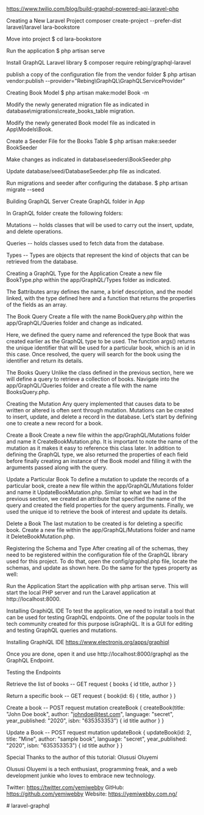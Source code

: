 https://www.twilio.com/blog/build-graphql-powered-api-laravel-php

Creating a New Laravel Project
composer create-project --prefer-dist laravel/laravel lara-bookstore

Move into project
$ cd lara-bookstore

Run the application
$ php artisan serve

Install GraphQL Laravel library
$ composer require rebing/graphql-laravel

publish a copy of the configuration file from the vendor folder
$ php artisan vendor:publish --provider="Rebing\GraphQL\GraphQLServiceProvider"

Creating Book Model
$ php artisan make:model Book -m

Modify the newly generated migration file as indicated in database\migrations\create_books_table migration.

Modify the newly generated Book model file as indicated in App\Models\Book.

Create a Seeder File for the Books Table
$ php artisan make:seeder BookSeeder

Make changes as indicated in database\seeders\BookSeeder.php

Update database/seed/DatabaseSeeder.php file as indicated.

Run migrations and seeder after configuring the database.
$ php artisan migrate --seed

Building GraphQL Server
Create GraphQL folder in App

In GraphQL folder create the following folders:

Mutations --  holds classes that will be used to carry out the insert, update, and delete operations.

Queries -- holds classes used to fetch data from the database.

Types -- Types are objects that represent the kind of objects that can be retrieved from the database.

Creating a GraphQL Type for the Application
Create a new file BookType.php within the app/GraphQL/Types folder as indicated.

The $attributes array defines the name, a brief description, and the model linked, with the type defined here and a function that returns the properties of the fields as an array.

The Book Query
Create a file with the name BookQuery.php within the app/GraphQL/Queries folder and change as indicated.

Here, we defined the query name and referenced the type Book that was created earlier as the GraphQL type to be used. The function args() returns the unique identifier that will be used for a particular book, which is an id in this case. Once resolved, the query will search for the book using the identifier and return its details.

The Books Query
Unlike the class defined in the previous section, here we will define a query to retrieve a collection of books. Navigate into the app/GraphQL/Queries folder and create a file with the name BooksQuery.php.

Creating the Mutation
Any query implemented that causes data to be written or altered is often sent through mutation. Mutations can be created to insert, update, and delete a record in the database. Let’s start by defining one to create a new record for a book.

Create a Book
Create a new file within the app/GraphQL/Mutations folder and name it CreateBookMutation.php. 
It is important to note the name of the mutation as it makes it easy to reference this class later. In addition to defining the GraphQL type, we also returned the properties of each field before finally creating an instance of the Book model and filling it with the arguments passed along with the query.

Update a Particular Book
To define a mutation to update the records of a particular book, create a new file within the app/GraphQL/Mutations folder and name it UpdateBookMutation.php. 
Similar to what we had in the previous section, we created an attribute that specified the name of the query and created the field properties for the query arguments. Finally, we used the unique id to retrieve the book of interest and update its details.

Delete a Book
The last mutation to be created is for deleting a specific book. Create a new file within the app/GraphQL/Mutations folder and name it DeleteBookMutation.php.


Registering the Schema and Type
After creating all of the schemas, they need to be registered within the configuration file of the GraphQL library used for this project. To do that, open the config/graphql.php file, locate the schemas, and update as shown here. Do the same for the types property as well:


Run the Application
Start the application with php artisan serve. This will start the local PHP server and run the Laravel application at http://localhost:8000.

Installing GraphiQL IDE
To test the application, we need to install a tool that can be used for testing GraphQL endpoints. One of the popular tools in the tech community created for this purpose isGraphiQL. It is a GUI for editing and testing GraphQL queries and mutations. 

Installing GraphiQL IDE
https://www.electronjs.org/apps/graphiql


Once you are done, open it and use http://localhost:8000/graphql as the GraphQL Endpoint.

Testing the Endpoints

Retrieve the list of books -- GET request
{
  books {
    id
    title,
    author
  }
}

Return a specific book -- GET request
{
  book(id: 6) {
    title,
    author
  }
}

Create a book -- POST request
mutation createBook {
  createBook(title: "John Doe book", author: "johndoe@test.com", 
    language: "secret", year_published: "2020", isbn: "635353353") {
    id
    title
    author
  }
}

Update a Book -- POST request
mutation updateBook {
  updateBook(id: 2, title: "Mine", author: "sample book", language: "secret", year_published: "2020", isbn: "635353353") {
    id
    title
    author
  }
}


Special Thanks to the author of this tutorial:
Olususi Oluyemi

Olususi Oluyemi is a tech enthusiast, programming freak, and a web development junkie who loves to embrace new technology.

Twitter: https://twitter.com/yemiwebby
GitHub: https://github.com/yemiwebby
Website: https://yemiwebby.com.ng/











#   l a r a v e l - g r a p h q l  
 